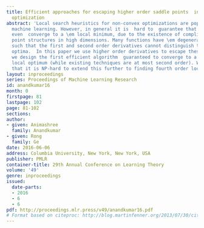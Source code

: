 ```yaml
---
title: Efficient approaches for escaping higher order saddle points  in non-convex
  optimization
abstract: 'Local search heuristics for non-convex optimizations are popular   in applied
  machine learning. However, in general it is  hard to  guarantee that such algorithms
  even  converge to a \em local minimum, due to the existence of complicated saddle
  point structures in high dimensions. Many functions have \em degenerate saddle points
  such that the first and second order derivatives cannot distinguish them with local
  optima.  In this paper we use higher order derivatives to escape these saddle points:
  we design the first efficient algorithm  guaranteed to converge to a third order
  local optimum (while existing techniques are at most second order). We also show
  that it is NP-hard to extend this further to finding fourth order local optima.'
layout: inproceedings
series: Proceedings of Machine Learning Research
id: anandkumar16
month: 0
firstpage: 81
lastpage: 102
page: 81-102
sections: 
author:
- given: Animashree
  family: Anandkumar
- given: Rong
  family: Ge
date: 2016-06-06
address: Columbia University, New York, New York, USA
publisher: PMLR
container-title: 29th Annual Conference on Learning Theory
volume: '49'
genre: inproceedings
issued:
  date-parts:
  - 2016
  - 6
  - 6
pdf: http://proceedings.mlr.press/v49/anandkumar16.pdf
# Format based on citeproc: http://blog.martinfenner.org/2013/07/30/citeproc-yaml-for-bibliographies/
---
```

